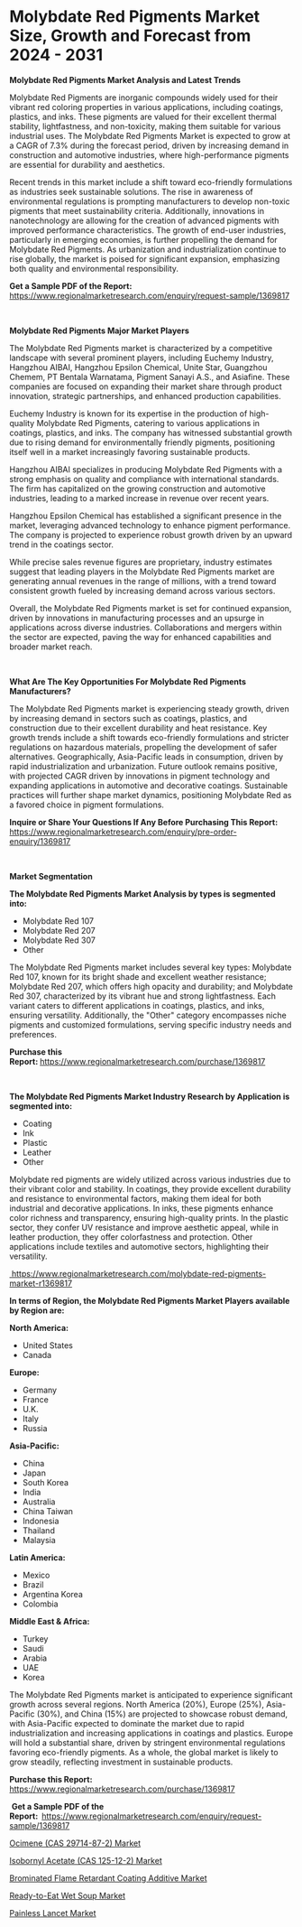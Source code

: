 <p><h1>Molybdate Red Pigments Market Size, Growth and Forecast from 2024 - 2031</h1></p><p><strong>Molybdate Red Pigments Market Analysis and Latest Trends</strong></p>
<p><p>Molybdate Red Pigments are inorganic compounds widely used for their vibrant red coloring properties in various applications, including coatings, plastics, and inks. These pigments are valued for their excellent thermal stability, lightfastness, and non-toxicity, making them suitable for various industrial uses. The Molybdate Red Pigments Market is expected to grow at a CAGR of 7.3% during the forecast period, driven by increasing demand in construction and automotive industries, where high-performance pigments are essential for durability and aesthetics.</p><p>Recent trends in this market include a shift toward eco-friendly formulations as industries seek sustainable solutions. The rise in awareness of environmental regulations is prompting manufacturers to develop non-toxic pigments that meet sustainability criteria. Additionally, innovations in nanotechnology are allowing for the creation of advanced pigments with improved performance characteristics. The growth of end-user industries, particularly in emerging economies, is further propelling the demand for Molybdate Red Pigments. As urbanization and industrialization continue to rise globally, the market is poised for significant expansion, emphasizing both quality and environmental responsibility.</p></p>
<p><strong>Get a Sample PDF of the Report:&nbsp;</strong> <a href="https://www.regionalmarketresearch.com/enquiry/request-sample/1369817">https://www.regionalmarketresearch.com/enquiry/request-sample/1369817</a></p>
<p>&nbsp;</p>
<p><strong>Molybdate Red Pigments Major Market Players</strong></p>
<p><p>The Molybdate Red Pigments market is characterized by a competitive landscape with several prominent players, including Euchemy Industry, Hangzhou AIBAI, Hangzhou Epsilon Chemical, Unite Star, Guangzhou Chemem, PT Bentala Warnatama, Pigment Sanayi A.S., and Asiafine. These companies are focused on expanding their market share through product innovation, strategic partnerships, and enhanced production capabilities.</p><p>Euchemy Industry is known for its expertise in the production of high-quality Molybdate Red Pigments, catering to various applications in coatings, plastics, and inks. The company has witnessed substantial growth due to rising demand for environmentally friendly pigments, positioning itself well in a market increasingly favoring sustainable products.</p><p>Hangzhou AIBAI specializes in producing Molybdate Red Pigments with a strong emphasis on quality and compliance with international standards. The firm has capitalized on the growing construction and automotive industries, leading to a marked increase in revenue over recent years.</p><p>Hangzhou Epsilon Chemical has established a significant presence in the market, leveraging advanced technology to enhance pigment performance. The company is projected to experience robust growth driven by an upward trend in the coatings sector.</p><p>While precise sales revenue figures are proprietary, industry estimates suggest that leading players in the Molybdate Red Pigments market are generating annual revenues in the range of millions, with a trend toward consistent growth fueled by increasing demand across various sectors.</p><p>Overall, the Molybdate Red Pigments market is set for continued expansion, driven by innovations in manufacturing processes and an upsurge in applications across diverse industries. Collaborations and mergers within the sector are expected, paving the way for enhanced capabilities and broader market reach.</p></p>
<p>&nbsp;</p>
<p><strong>What Are The Key Opportunities For Molybdate Red Pigments Manufacturers?</strong></p>
<p><p>The Molybdate Red Pigments market is experiencing steady growth, driven by increasing demand in sectors such as coatings, plastics, and construction due to their excellent durability and heat resistance. Key growth trends include a shift towards eco-friendly formulations and stricter regulations on hazardous materials, propelling the development of safer alternatives. Geographically, Asia-Pacific leads in consumption, driven by rapid industrialization and urbanization. Future outlook remains positive, with projected CAGR driven by innovations in pigment technology and expanding applications in automotive and decorative coatings. Sustainable practices will further shape market dynamics, positioning Molybdate Red as a favored choice in pigment formulations.</p></p>
<p><strong>Inquire or Share Your Questions If Any Before Purchasing This Report:</strong> <a href="https://www.regionalmarketresearch.com/enquiry/pre-order-enquiry/1369817">https://www.regionalmarketresearch.com/enquiry/pre-order-enquiry/1369817</a></p>
<p>&nbsp;</p>
<p><strong>Market Segmentation</strong></p>
<p><strong>The Molybdate Red Pigments Market Analysis by types is segmented into:</strong></p>
<p><ul><li>Molybdate Red 107</li><li>Molybdate Red 207</li><li>Molybdate Red 307</li><li>Other</li></ul></p>
<p><p>The Molybdate Red Pigments market includes several key types: Molybdate Red 107, known for its bright shade and excellent weather resistance; Molybdate Red 207, which offers high opacity and durability; and Molybdate Red 307, characterized by its vibrant hue and strong lightfastness. Each variant caters to different applications in coatings, plastics, and inks, ensuring versatility. Additionally, the "Other" category encompasses niche pigments and customized formulations, serving specific industry needs and preferences.</p></p>
<p><strong>Purchase this Report:&nbsp;</strong><a href="https://www.regionalmarketresearch.com/purchase/1369817">https://www.regionalmarketresearch.com/purchase/1369817</a></p>
<p>&nbsp;</p>
<p><strong>The Molybdate Red Pigments Market Industry Research by Application is segmented into:</strong></p>
<p><ul><li>Coating</li><li>Ink</li><li>Plastic</li><li>Leather</li><li>Other</li></ul></p>
<p><p>Molybdate red pigments are widely utilized across various industries due to their vibrant color and stability. In coatings, they provide excellent durability and resistance to environmental factors, making them ideal for both industrial and decorative applications. In inks, these pigments enhance color richness and transparency, ensuring high-quality prints. In the plastic sector, they confer UV resistance and improve aesthetic appeal, while in leather production, they offer colorfastness and protection. Other applications include textiles and automotive sectors, highlighting their versatility.</p></p>
<p><a href="https://www.regionalmarketresearch.com/molybdate-red-pigments-market-r1369817">&nbsp;https://www.regionalmarketresearch.com/molybdate-red-pigments-market-r1369817</a></p>
<p><strong>In terms of Region, the Molybdate Red Pigments Market Players available by Region are:</strong></p>
<p>
    <p> <strong> North America: </strong>
        <ul>
            <li>United States</li>
            <li>Canada</li>
        </ul>
        </p> 
    <p> <strong> Europe: </strong>
        <ul>
            <li>Germany</li>
            <li>France</li>
            <li>U.K.</li>
            <li>Italy</li>
            <li>Russia</li>
        </ul>
        </p> 
    <p> <strong> Asia-Pacific: </strong>
        <ul>
            <li>China</li>
            <li>Japan</li>
            <li>South Korea</li>
            <li>India</li>
            <li>Australia</li>
            <li>China Taiwan</li>
            <li>Indonesia</li>
            <li>Thailand</li>
            <li>Malaysia</li>
        </ul>
        </p> 
    <p> <strong> Latin America: </strong>
        <ul>
            <li>Mexico</li>
            <li>Brazil</li>
            <li>Argentina Korea</li>
            <li>Colombia</li>
        </ul>
        </p> 
    <p> <strong> Middle East & Africa: </strong>
        <ul>
            <li>Turkey</li>
            <li>Saudi</li>
            <li>Arabia</li>
            <li>UAE</li>
            <li>Korea</li>
        </ul>
    </p>
    </p>
<p><p>The Molybdate Red Pigments market is anticipated to experience significant growth across several regions. North America (20%), Europe (25%), Asia-Pacific (30%), and China (15%) are projected to showcase robust demand, with Asia-Pacific expected to dominate the market due to rapid industrialization and increasing applications in coatings and plastics. Europe will hold a substantial share, driven by stringent environmental regulations favoring eco-friendly pigments. As a whole, the global market is likely to grow steadily, reflecting investment in sustainable products.</p></p>
<p><strong>Purchase this Report: </strong><a href="https://www.regionalmarketresearch.com/purchase/1369817">https://www.regionalmarketresearch.com/purchase/1369817</a></p>
<p>&nbsp;<strong>Get a Sample PDF of the Report:&nbsp;&nbsp;</strong><a href="https://www.regionalmarketresearch.com/enquiry/request-sample/1369817">https://www.regionalmarketresearch.com/enquiry/request-sample/1369817</a></p>
<p><strong></strong></p>
<p><p><a href="https://issuu.com/reportprime-2/docs/ocimene-cas-29714-87-2-market-size-_fc15590756059d">Ocimene (CAS 29714-87-2) Market</a></p><p><a href="https://issuu.com/reportprime-2/docs/isobornyl-acetate-cas-125-12-2-mark_24bf1edbb39e60">Isobornyl Acetate (CAS 125-12-2) Market</a></p><p><a href="https://medium.com/@dfg5fff/brominated-flame-retardant-coating-additive-market-trends-and-market-growth-outlook-2024-2031-4454bbd6f4e1?postPublishedType=repub">Brominated Flame Retardant Coating Additive Market</a></p><p><a href="https://medium.com/@dfg5fff/ready-to-eat-wet-soup-market-forecast-global-market-trends-and-analysis-from-2024-to-2031-covered-795fd916d36f?postPublishedType=repub">Ready-to-Eat Wet Soup Market</a></p><p><a href="https://www.linkedin.com/pulse/driving-factors-behind-painless-lancet-market-trends-applications-ua7cc">Painless Lancet Market</a></p></p>